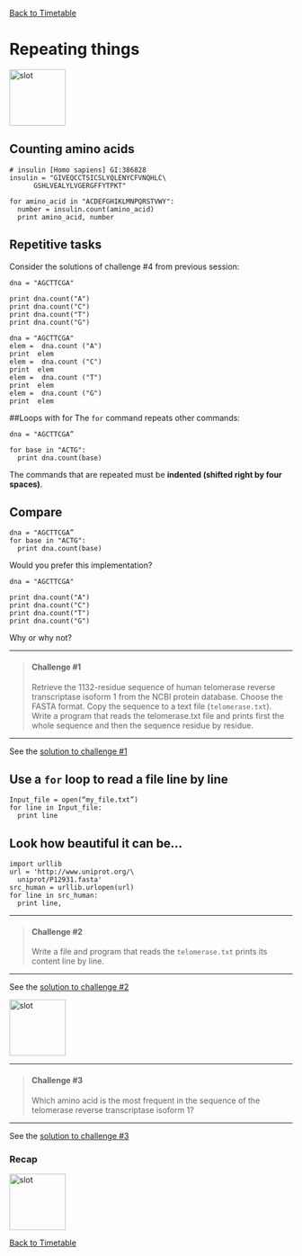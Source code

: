<a href="https://github.com/joanamarques/python_course"> Back to Timetable</a>


# Repeating things

<img src="../../img/pp7.png" alt="slot" style="width: 100px;"/>

## Counting amino acids

```
# insulin [Homo sapiens] GI:386828
insulin = "GIVEQCCTSICSLYQLENYCFVNQHLC\
      GSHLVEALYLVGERGFFYTPKT"

for amino_acid in "ACDEFGHIKLMNPQRSTVWY":
  number = insulin.count(amino_acid)
  print amino_acid, number
```
## Repetitive tasks
Consider the solutions of challenge #4 from previous session:

```
dna = "AGCTTCGA"

print dna.count("A")
print dna.count("C")
print dna.count("T")
print dna.count("G")
```
```
dna = "AGCTTCGA"
elem =  dna.count ("A")
print  elem
elem =  dna.count ("C")
print  elem
elem =  dna.count ("T")
print  elem
elem =  dna.count ("G")
print  elem
```

##Loops with for
The `for` command repeats other commands:
```
dna = "AGCTTCGA”

for base in "ACTG":
  print dna.count(base)
```

The commands that are repeated must be **indented (shifted right by four spaces)**.


## Compare
```
dna = "AGCTTCGA”
for base in "ACTG":
  print dna.count(base)
```
Would you prefer this implementation?
```
dna = "AGCTTCGA"

print dna.count("A")
print dna.count("C")
print dna.count("T")
print dna.count("G")
```
Why or why not?

---
> ####  **Challenge #1**
>
>Retrieve the 1132-residue sequence of human telomerase reverse transcriptase isoform 1 from the NCBI protein database. Choose the FASTA format. Copy the sequence to a text file (`telomerase.txt`). Write a program that reads the telomerase.txt file and prints first the whole sequence and then the sequence residue by residue.
>
----


See the <a href="https://github.com/joanamarques/python_course/blob/master/day2/2-RepeatingThings/RepeatingThings.solutions.md#solution-to-challenge-1">solution to challenge #1<a/>


## Use a `for` loop to read a file line by line
```
Input_file = open(“my_file.txt”)
for line in Input_file:
  print line
```

## Look how beautiful it can be…
```
import urllib
url = 'http://www.uniprot.org/\
  uniprot/P12931.fasta'
src_human = urllib.urlopen(url)
for line in src_human:
  print line,
```

---
> ####  **Challenge #2**
>
> Write a file and program that reads the `telomerase.txt` prints its content line by line.
>
---

See the <a href="https://github.com/joanamarques/python_course/blob/master/day2/2-RepeatingThings/RepeatingThings.solutions.md#solution-to-challenge-2">solution to challenge #2<a/>


<img src="../../img/pp8.png" alt="slot" style="width: 100px;"/>

---
> ####  **Challenge #3**
>
> Which amino acid is the most frequent in the sequence of the telomerase reverse transcriptase isoform 1?
>
---


See the <a href="https://github.com/joanamarques/python_course/blob/master/day2/2-RepeatingThings/RepeatingThings.solutions.md#solution-to-challenge-3">solution to challenge #3<a/>



### Recap
<img src="../../img/pp9.png" alt="slot" style="width: 100px;"/>

<a href="https://github.com/joanamarques/python_course"> Back to Timetable</a>
